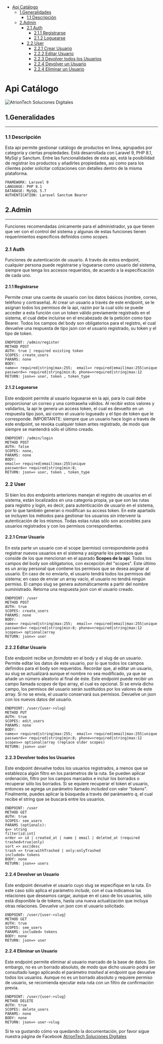 - [Api Catálogo](#api-catálogo)
  - [1.Generalidades](#-1generalidades)
    - [1.1 Descripción](#11-descripción)
  - [2.Admin](#-2admin)
    - [2.1 Auth](#21-auth)
      - [2.1.1 Registrarse](#211-registrarse)
      - [2.1.2 Loguearse](#212-loguearse)
    - [2.2 User](#22-user)
      - [2.2.1 Crear Usuario](#221-crear-usuario)
      - [2.2.2 Editar Usuario](#222-editar-usuario)
      - [2.2.3 Devolver todos los Usuarios](#223-devolver-todos-los-usuarios)
      - [2.2.4 Devolver un Usuario](#224-devolver-un-usuario)
      - [2.2.4 Eliminar un Usuario](#224-eliminar-un-usuario)
# Api Catálogo
![AtrionTech Soluciones Digitales](https://res.cloudinary.com/dboafhu31/image/upload/c_scale,w_150/v1640200158/j2tkinbsvvlzlrksy7nk.png)
## 1.Generalidades
------
### 1.1 Descripción
Esta api permite gestionar catálogo de productos en línea, agrupados por categoría y ciertas propiedades. Está desarrollada con Laravel 9, PHP 8.1, MySql y Sanctum. Entre las funcionalidades de esta api, está la posibilidad de registrar los productos y añadirles propiedades, así como para los clientes poder solicitar cotizaciones con detalles dentro de la misma plataforma.
```
FRAMEWORK: Laravel 9
LANGUAGE: PHP 8.1
DATABASE: MySQL 5.7
AUTHENTICATION: Laravel Sanctum Bearer
```
## 2.Admin
---
Funciones recomendadas únicamente para el administrador, ya que tienen que ver con el control del sistema y algunas de estas funciones tienen requerimientos específicos definidos como *scopes*. 

### 2.1 Auth
Funciones de autenticación de usuario. A través de estos endpoint, cualquier persona puede registrarse y loguearse como usuario del sistema, siempre que tenga los accesos requeridos, de acuerdo a la especificación de cada uno.

#### 2.1.1 Registrarse
Permite crear una cuenta de usuario con los datos básicos (nombre, correo, teléfono y contraseña). Al crear un usuario a través de este endpoint, se le asignan todos los permisos de la api, razón por la cual sólo se puede acceder a esta función con un token válido previamente registrado en el sistema, el cual debe incluirse en el encabezado de la petición como tipo Bearer. Todos los campos del body son obligatorios para el registro, el cual devuelve una respuesta de tipo json con el usuario registrado, su token y el tipo de token.
```
ENDPOINT: /admin/register
METHOD POST
AUTH: true | required existing token
SCOPES: create_users
PARAMS: none
BODY:
name=> required|string|max:255;  email=> required|email|max:255|unique
password=> required|string|min:8; phone=>required|string|max:12
RETURN: json=> user, token , token_type
```
#### 2.1.2 Loguearse
Este endpoint permite al usuario loguearse en la api, para lo cual debe proporcionar un correo y una contraseña válidos. Al recibir estos valores y validarlos, la api le genera un access token, el cual es devuelto en un respuesta tipo json, así como el usuario logueado y el tipo de token que le corresponde. IMPORTANTE: siempre que un usuario hace login a través de este endpoint, se revoka cualquier token antes registrado, de modo que siempre se mantendrá sólo el último creado.
```
ENDPOINT: /admin/login
METHOD POST
AUTH: false
SCOPES: none,
PARAMS: none
BODY:
email=> required|email|max:255|unique
password=> required|string|min:8;
RETURN: json=> user, token , token_type
```
### 2.2 User
Si bien los dos endpoints anteriores manejan el registro de usuarios en el sistema, están localizados en una categoría propia, ya que son las rutas para registro y login, es decir, para autenticación de usuario en el sistema, por lo que también generan o modifican su access token. En este apartado se incluyen los métodos para gestionar los usuarios sin intervenir la autenticación de los mismos. Todas estas rutas sólo son accesibles para usuarios registrados y con los permisos correspondientes.
#### 2.2.1 Crear Usuario
En esta parte un usuario con el scope (permiso) correspondeinte podrá registrar nuevos usuarios en el sistema y asignarle los permisos que conside de los que mencionan en el aparado **Scopes de la api**. Todos los campos del body son obligatorios, con excepción del "scopes". Este último es un array personal que contiene los permisos que se desea asignar al usuario. En caso de no enviarlo, el usuario tendrá todos los permisos del sistema; en caso de enviar un array vacío, el usuario no tendrá ningún permiso. El campo slug se genera automáticamente a partir del nombre suministrado. Retorna una respuesta json con el usuario creado.
```
ENDPOINT: /user
METHOD POST
AUTH: true
SCOPES: create_users
PARAMS: none
BODY:
name=> required|string|max:255;  email=> required|email|max:255|unique
password=> required|string|min:8; phone=>required|string|max:12
scopes=> optional|array
RETURN: json=> user
```
#### 2.2.2 Editar Usuario
Este endpoint recibe un *formdata* en el body y el slug de un usuario. Permite editar los datos de este usuario, por lo que todos los campos definidos para el body son requeridos. Recordar que, al editar un usuario, su slug se actualizará aunque el nombre no sea modificado, ya que se añade un número aleatorio al final de éste. Este endpoint puede recibir un campo llamada *scopes* de tipo array, el cual es opcional. Si se envía dicho campo, los permisos del usuario serán sustituidos por los valores de este array. Si no se envía, el usuario conservará sus permisos. Devuelve un json con los nuevos datos del usuario.
```
ENDPOINT: /user/{user->slug}
METHOD PUT
AUTH: true
SCOPES: edit_users
PARAMS: none
BODY:
name=> required|string|max:255;  email=> required|email|max:255|unique
password=> required|string|min:8; phone=>required|string|max:12
scopes=> optional|array (replace older scopes)
RETURN: json=> user
```
#### 2.2.3 Devolver todos los Usuarios
Este endpoint devuelve todos los usuarios registrados, a menos que se establezca algún filtro en los parámetros de la ruta. Se pueden aplicar ordenación, filtro por los campos marcados e incluir los borrados o recuperar sólo los borrados. Si se equiere recuperar el token el usuario, entonces se agrega un parámetro llamado *included* con valor *"tokens"*. Finalmente, puedes aplicar la búsqueda a través del parámaetro *q*, el cual recibe el string que se buscará entre los usuarios.
```
ENDPOINT: /user
METHOD GET
AUTH: true
SCOPES: see_users
PARAMS (optionals):
q=> string
filter[id:int]
order => id | created_at | name | email | deleted_at (required trashed=true|only)
sort => asc|desc
trash => true:withTrashed | only:onlyTrashed
included= tokens
BODY: none
RETURN: json=> users
```
#### 2.2.4 Devolver un Usuario
Este endpoint devuelve el usuario cuyo slug se especifique en la ruta. En este caso sólo aplica el parámetro *include*, con el cua indicamos las relaciones que deseamos cargar, aunque en el caso de los usuarios, sólo está disponible la de tokens, hasta una nueva actualización que incluya otras relaciones. Devuelve un json con el usuario solicitado. 
```
ENDPOINT: /user/{user->slug}
METHOD GET
AUTH: true
SCOPES: see_users
PARAMS: included= tokens
BODY: none
RETURN: json=> user
```
#### 2.2.4 Eliminar un Usuario
Este endpoint permite eliminar al usuario marcado de la base de datos. Sin embargo, no es un borrado absoluto, de modo que dicho usuario podrá ser consultado luego aplicando el parámetro *trashed* al endpoint que devuelve todos los usuarios. Aunque no es un borrado absoluto y requiere permiso de usuario, se recomienda ejecutar esta ruta con un filtro de confirmación previa.
```
ENDPOINT: /user/{user->slug}
METHOD DELETE
AUTH: true
SCOPES: delete_users
PARAMS: none
BODY: none
RETURN: json=> user->slug
```

Si te va gustando cómo va quedando la documentación, por favor sigue nuestra página de Facebook [AtrionTech Soluciones Digitales](https://www.facebook.com/atriontech)
